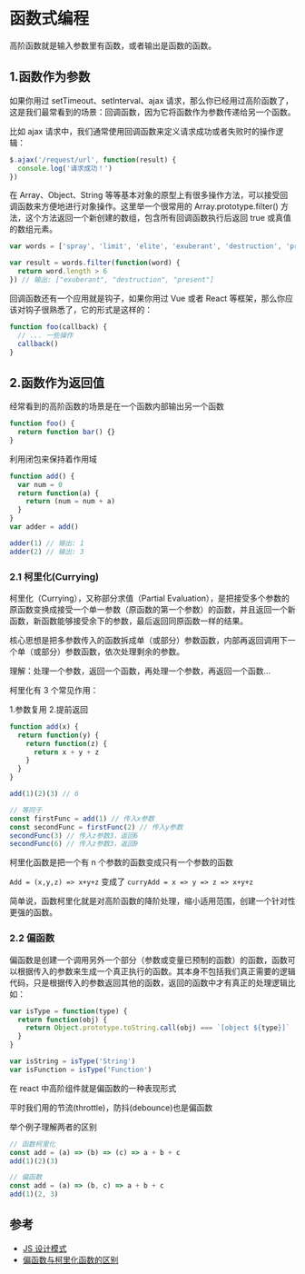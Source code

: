 # 函数式编程

高阶函数就是输入参数里有函数，或者输出是函数的函数。

## 1.函数作为参数

如果你用过 setTimeout、setInterval、ajax 请求，那么你已经用过高阶函数了，这是我们最常看到的场景：回调函数，因为它将函数作为参数传递给另一个函数。

比如 ajax 请求中，我们通常使用回调函数来定义请求成功或者失败时的操作逻辑：

```js
$.ajax('/request/url', function(result) {
  console.log('请求成功！')
})
```

在 Array、Object、String 等等基本对象的原型上有很多操作方法，可以接受回调函数来方便地进行对象操作。这里举一个很常用的 Array.prototype.filter() 方法，这个方法返回一个新创建的数组，包含所有回调函数执行后返回 true 或真值的数组元素。

```js
var words = ['spray', 'limit', 'elite', 'exuberant', 'destruction', 'present']

var result = words.filter(function(word) {
  return word.length > 6
}) // 输出: ["exuberant", "destruction", "present"]
```

回调函数还有一个应用就是钩子，如果你用过 Vue 或者 React 等框架，那么你应该对钩子很熟悉了，它的形式是这样的：

```js
function foo(callback) {
  // ... 一些操作
  callback()
}
```

## 2.函数作为返回值

经常看到的高阶函数的场景是在一个函数内部输出另一个函数

```js
function foo() {
  return function bar() {}
}
```

利用闭包来保持着作用域

```js
function add() {
  var num = 0
  return function(a) {
    return (num = num + a)
  }
}
var adder = add()

adder(1) // 输出: 1
adder(2) // 输出: 3
```

### 2.1 柯里化(Currying)

柯里化（Currying），又称部分求值（Partial Evaluation），是把接受多个参数的原函数变换成接受一个单一参数（原函数的第一个参数）的函数，并且返回一个新函数，新函数能够接受余下的参数，最后返回同原函数一样的结果。

核心思想是把多参数传入的函数拆成单（或部分）参数函数，内部再返回调用下一个单（或部分）参数函数，依次处理剩余的参数。

理解：处理一个参数，返回一个函数，再处理一个参数，再返回一个函数...

柯里化有 3 个常见作用：

1.参数复用 2.提前返回

```js
function add(x) {
  return function(y) {
    return function(z) {
      return x + y + z
    }
  }
}

add(1)(2)(3) // 6

// 等同于
const firstFunc = add(1) // 传入x参数
const secondFunc = firstFunc(2) // 传入y参数
secondFunc(3) // 传入z参数3，返回6
secondFunc(6) // 传入z参数3，返回9
```

柯里化函数是把一个有 n 个参数的函数变成只有一个参数的函数

`Add = (x,y,z) => x+y+z` 变成了 `curryAdd = x => y => z => x+y+z`

简单说，函数柯里化就是对高阶函数的降阶处理，缩小适用范围，创建一个针对性更强的函数。

### 2.2 偏函数

偏函数是创建一个调用另外一个部分（参数或变量已预制的函数）的函数，函数可以根据传入的参数来生成一个真正执行的函数。其本身不包括我们真正需要的逻辑代码，只是根据传入的参数返回其他的函数，返回的函数中才有真正的处理逻辑比如：

```js
var isType = function(type) {
  return function(obj) {
    return Object.prototype.toString.call(obj) === `[object ${type}]`
  }
}

var isString = isType('String')
var isFunction = isType('Function')
```

在 react 中高阶组件就是偏函数的一种表现形式

平时我们用的节流(throttle)，防抖(debounce)也是偏函数

举个例子理解两者的区别

```js
// 函数柯里化
const add = (a) => (b) => (c) => a + b + c
add(1)(2)(3)

// 偏函数
const add = (a) => (b, c) => a + b + c
add(1)(2, 3)
```

## 参考

- [JS 设计模式](https://www.imooc.com/read/38/article/478)
- [偏函数与柯里化函数的区别](https://segmentfault.com/q/1010000008626058)
